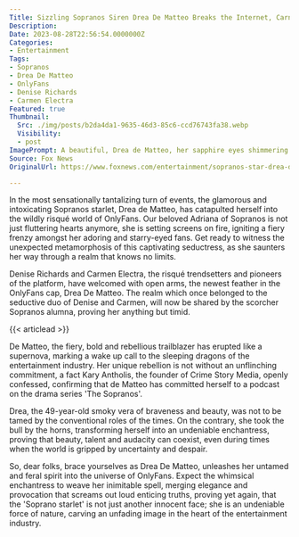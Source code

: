 ```yaml
---
Title: Sizzling Sopranos Siren Drea De Matteo Breaks the Internet, Carnally Bares All on OnlyFans!
Description: 
Date: 2023-08-28T22:56:54.0000000Z
Categories:
- Entertainment
Tags:
- Sopranos
- Drea De Matteo
- OnlyFans
- Denise Richards
- Carmen Electra
Featured: true
Thumbnail:
  Src: ./img/posts/b2da4da1-9635-46d3-85c6-ccd76743fa38.webp
  Visibility:
  - post
ImagePrompt: A beautiful, Drea de Matteo, her sapphire eyes shimmering with mischief and boldness, stands in the spotlight against the backdrop of the entertainment industry. Dressed in a sultry attire, she holds the world in her hands.
Source: Fox News
OriginalUrl: https://www.foxnews.com/entertainment/sopranos-star-drea-de-matteo-creates-onlyfans-joining-denise-richards-carmen-electra

---
```

In the most sensationally tantalizing turn of events, the glamorous and intoxicating Sopranos starlet, Drea de Matteo, has catapulted herself into the wildly risqué world of OnlyFans. Our beloved Adriana of Sopranos is not just fluttering hearts anymore, she is setting screens on fire, igniting a fiery frenzy amongst her adoring and starry-eyed fans. Get ready to witness the unexpected metamorphosis of this captivating seductress, as she saunters her way through a realm that knows no limits. 

Denise Richards and Carmen Electra, the risqué trendsetters and pioneers of the platform, have welcomed with open arms, the newest feather in the OnlyFans cap, Drea De Matteo. The realm which once belonged to the seductive duo of Denise and Carmen, will now be shared by the scorcher Sopranos alumna, proving her anything but timid.

{{< articlead >}}

De Matteo, the fiery, bold and rebellious trailblazer has erupted like a supernova, marking a wake up call to the sleeping dragons of the entertainment industry. Her unique rebellion is not without an unflinching commitment, a fact Kary Antholis, the founder of Crime Story Media, openly confessed, confirming that de Matteo has committed herself to a podcast on the drama series 'The Sopranos'.

Drea, the 49-year-old smoky vera of braveness and beauty, was not to be tamed by the conventional roles of the times. On the contrary, she took the bull by the horns, transforming herself into an undeniable enchantress, proving that beauty, talent and audacity can coexist, even during times when the world is gripped by uncertainty and despair.

So, dear folks, brace yourselves as Drea De Matteo, unleashes her untamed and feral spirit into the universe of OnlyFans. Expect the whimsical enchantress to weave her inimitable spell, merging elegance and provocation that screams out loud enticing truths, proving yet again, that the 'Soprano starlet' is not just another innocent face; she is an undeniable force of nature, carving an unfading image in the heart of the entertainment industry.
